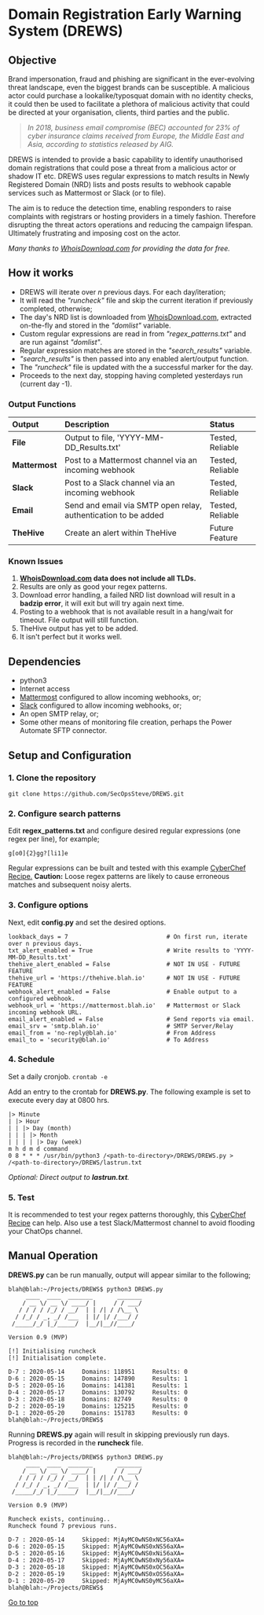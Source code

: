 # Domain Registration Early Warning System (DREWS)

## Objective
Brand impersonation, fraud and phishing are significant in the ever-evolving threat landscape, even the biggest brands can be susceptible. A malicious actor could purchase a lookalike/typosquat domain with no identity checks, it could then be used to facilitate a plethora of malicious activity that could be directed at your organisation, clients, third parties and the public.

> *In 2018, business email compromise (BEC) accounted for 23% of cyber insurance claims received from Europe, the Middle East and Asia, according to statistics released by AIG.*

DREWS is intended to provide a basic capability to identify unauthorised domain registrations that could pose a threat from a malicious actor or shadow IT etc. DREWS uses regular expressions to match results in Newly Registered Domain (NRD) lists and posts results to webhook capable services such as Mattermost or Slack (or to file).

The aim is to reduce the detection time, enabling responders to raise complaints with registrars or hosting providers in a timely fashion. Therefore disrupting the threat actors operations and reducing the campaign lifespan. Ultimately frustrating and imposing cost on the actor.

*Many thanks to <a href="https://www.whoisdownload.com/newly-registered-domains" target="_blank">WhoisDownload.com</a> for providing the data for free.*

## How it works

* DREWS will iterate over *n* previous days. For each day/iteration;
* It will read the *"runcheck"* file and skip the current iteration if previously completed, otherwise;
* The day's NRD list is downloaded from <a href="https://www.whoisdownload.com/newly-registered-domains" target="_blank">WhoisDownload.com</a>, extracted on-the-fly and stored in the *"domlist"* variable.
* Custom regular expressions are read in from *"regex_patterns.txt"* and are run against *"domlist"*.
* Regular expression matches are stored in the *"search_results"* variable.
* *"search_results"* is then passed into any enabled alert/output function.
* The *"runcheck"* file is updated with the a successful marker for the day.
* Proceeds to the next day, stopping having completed yesterdays run (current day -1).

### Output Functions

|Output			|Description											|Status|
|:---			|:---					     						|:---|
|__File__		     |Output to file, 'YYYY-MM-DD_Results.txt'         			|Tested, Reliable|
|__Mattermost__	|Post to a Mattermost channel via an incoming webhook       	|Tested, Reliable|
|__Slack__		|Post to a Slack channel via an incoming webhook	          	|Tested, Reliable|
|__Email__		|Send and email via SMTP open relay, authentication to be added	|Tested, Reliable|
|__TheHive__	     |Create an alert within TheHive						     |Future Feature|

### Known Issues

1. __<a href="https://www.whoisdownload.com/newly-registered-domains" target="_blank">WhoisDownload.com</a> data does not include all TLDs.__
1. Results are only as good your regex patterns.
1. Download error handling, a failed NRD list download will result in a __badzip error__, it will exit but will try again next time.
1. Posting to a webhook that is not available result in a hang/wait for timeout. File output will still function. 
1. TheHive output has yet to be added.
1. It isn't perfect but it works well.

## Dependencies
* python3
* Internet access
* <a href="https://mattermost.com/" target="_blank">Mattermost</a> configured to allow incoming webhooks, or;
* <a href="https://slack.com/" target="_blank">Slack</a> configured to allow incoming webhooks, or;
* An open SMTP relay, or;
* Some other means of monitoring file creation, perhaps the Power Automate SFTP connector.

## Setup and Configuration

### 1. Clone the repository
`git clone https://github.com/SecOpsSteve/DREWS.git`

### 2. Configure search patterns
Edit __regex_patterns.txt__ and configure desired regular expressions (one regex per line), for example;
```
g[o0]{2}gg?[li1]e
```
Regular expressions can be built and tested with this example <a href="https://gchq.github.io/CyberChef/#recipe=Regular_expression%28'User%20defined','g%5Bo0%5D%7B2%7Dgg?%5Bli1%5De',true,true,false,false,false,false,'Highlight%20matches'%29&input=ZXhhbXBsZWcwMGdsZS5jb20KZXhhbXBsZWZha2Vnb29nbGVkb21haW4uY29tCg" target="_blank">CyberChef Recipe.</a> __Caution:__ Loose regex patterns are likely to cause erroneous matches and subsequent noisy alerts.

### 3. Configure options
Next, edit __config.py__ and set the desired options.
```
lookback_days = 7                            # On first run, iterate over n previous days.
txt_alert_enabled = True                     # Write results to 'YYYY-MM-DD_Results.txt'
thehive_alert_enabled = False                # NOT IN USE - FUTURE FEATURE
thehive_url = 'https://thehive.blah.io'      # NOT IN USE - FUTURE FEATURE
webhook_alert_enabled = False                # Enable output to a configured webhook.
webhook_url = 'https://mattermost.blah.io'   # Mattermost or Slack incoming webhook URL.
email_alert_enabled = False                  # Send reports via email.
email_srv = 'smtp.blah.io'                   # SMTP Server/Relay
email_from = 'no-reply@blah.io'              # From Address
email_to = 'security@blah.io'                # To Address
```
### 4. Schedule
Set a daily cronjob.
`crontab -e`

Add an entry to the crontab for __DREWS.py__. The following example is set to execute every day at 0800 hrs.
```
|> Minute
| |> Hour
| | |> Day (month)
| | | |> Month
| | | | |> Day (week)
m h d m d command
0 8 * * * /usr/bin/python3 /<path-to-directory>/DREWS/DREWS.py > /<path-to-directory>/DREWS/lastrun.txt
```
*Optional: Direct output to __lastrun.txt__.*

### 5. Test
It is recommended to test your regex patterns thoroughly, this <a href="https://gchq.github.io/CyberChef/#recipe=Regular_expression%28'User%20defined','g%5Bo0%5D%7B2%7Dgg?%5Bli1%5De',true,true,false,false,false,false,'Highlight%20matches'%29&input=ZXhhbXBsZWcwMGdsZS5jb20KZXhhbXBsZWZha2Vnb29nbGVkb21haW4uY29tCg" target="_blank">CyberChef Recipe</a> can help. Also use a test Slack/Mattermost channel to avoid flooding your ChatOps channel.

## Manual Operation
__DREWS.py__ can be run manually, output will appear similar to the following;
```
blah@blah:~/Projects/DREWS$ python3 DREWS.py
     ____  ____  _______       _______
    / __ \/ __ \/ ____/ |     / / ___/
   / / / / /_/ / __/  | | /| / /\__ \ 
  / /_/ / _, _/ /___  | |/ |/ /___/ / 
 /_____/_/ |_/_____/  |__/|__//____/  

Version 0.9 (MVP)

[!] Initialising runcheck
[!] Initialisation complete.

D-7 : 2020-05-14 	 Domains: 118951 	 Results: 0
D-6 : 2020-05-15 	 Domains: 147890 	 Results: 1
D-5 : 2020-05-16 	 Domains: 141381 	 Results: 1
D-4 : 2020-05-17 	 Domains: 130792 	 Results: 0
D-3 : 2020-05-18 	 Domains: 82749 	 Results: 0
D-2 : 2020-05-19 	 Domains: 125215 	 Results: 0
D-1 : 2020-05-20 	 Domains: 151783 	 Results: 0
blah@blah:~/Projects/DREWS$ 
```
Running __DREWS.py__ again will result in skipping previously run days. Progress is recorded in the __runcheck__ file.
```
blah@blah:~/Projects/DREWS$ python3 DREWS.py
     ____  ____  _______       _______
    / __ \/ __ \/ ____/ |     / / ___/
   / / / / /_/ / __/  | | /| / /\__ \ 
  / /_/ / _, _/ /___  | |/ |/ /___/ / 
 /_____/_/ |_/_____/  |__/|__//____/  

Version 0.9 (MVP)

Runcheck exists, continuing..
Runcheck found 7 previous runs.

D-7 : 2020-05-14 	 Skipped: MjAyMC0wNS0xNC56aXA=
D-6 : 2020-05-15 	 Skipped: MjAyMC0wNS0xNS56aXA=
D-5 : 2020-05-16 	 Skipped: MjAyMC0wNS0xNi56aXA=
D-4 : 2020-05-17 	 Skipped: MjAyMC0wNS0xNy56aXA=
D-3 : 2020-05-18 	 Skipped: MjAyMC0wNS0xOC56aXA=
D-2 : 2020-05-19 	 Skipped: MjAyMC0wNS0xOS56aXA=
D-1 : 2020-05-20 	 Skipped: MjAyMC0wNS0yMC56aXA=
blah@blah:~/Projects/DREWS$ 
```
[Go to top](#top)